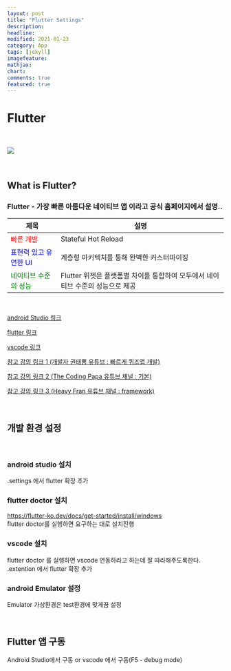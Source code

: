 ```yaml
---
layout: post
title: "Flutter Settings"
description: 
headline: 
modified: 2021-01-23
category: App
tags: [jekyll]
imagefeature: 
mathjax: 
chart: 
comments: true
featured: true
---
```



# Flutter

<p>&nbsp;</p>

<img src="https://storage.googleapis.com/bskim_bucket/gitBlog/flutterApp/20210123/20210123_102817.png">

<p>&nbsp;</p>

## What is Flutter?
### Flutter - 가장 빠른 아름다운 네이티브 앱 이라고 공식 홈페이지에서 설명..

제목|설명
---|---
<span style="color:red; font-size:1em;">빠른 개발</span>|Stateful Hot Reload
<span style="color:blue; font-size:1em;">표현력 있고 유연한 UI</span>|계층형 아키텍처를 통해 완벽한 커스터마이징
<span style="color:green; font-size:1em;">네이티브 수준의 성능</span>|Flutter 위젯은 플랫폼별 차이를 통합하여 모두에서 네이티브 수준의 성능으로 제공

<p>&nbsp;</p>

[android Studio 링크](https://developer.android.com/studio)

[flutter 링크](https://flutter.dev/?gclid=CjwKCAiAr6-ABhAfEiwADO4sfWgVvTM2VWmK_mW7OgqAwquNBomJwMAEUFLRf7AJB7yYtMZe6F4nKBoCW6EQAvD_BwE&gclsrc=aw.ds)

[vscode 링크](https://code.visualstudio.com/)

[참고 강의 링크 1 (개발자 권태뽕 유튜브 : 빠르게 퀴즈앱 개발)](https://www.youtube.com/channel/UCKmMoTLPAesXAav0tAUOjUg)

[참고 강의 링크 2 (The Coding Papa 유튜브 채널 : 기본)](https://www.youtube.com/channel/UCUH2DSbsNUz2sW3kBNn4ibw)

[참고 강의 링크 3 (Heavy Fran 유튜브 채널 : framework)](https://www.youtube.com/channel/UCqxo_5t5-_Uhq9TfhTAat0A)

<p>&nbsp;</p>

## 개발 환경 설정

<p>&nbsp;</p>

###  android studio 설치
.settings 에서 flutter 확장 추가
### flutter doctor 설치
https://flutter-ko.dev/docs/get-started/install/windows
<br>
flutter doctor를 실행하면 요구하는 대로 설치진행

### vscode 설치
flutter doctor 를 실행하면 vscode 연동하라고 하는데 잘 따라해주도록한다.<br>
.extention 에서 flutter 확장 추가

### android Emulator 설정
Emulator 가상환경은 test환경에 맞게끔 설정

<p>&nbsp;</p>

## Flutter 앱 구동
Android Studio에서 구동 or vscode 에서 구동(F5 - debug mode) 
<p>&nbsp;</p>
